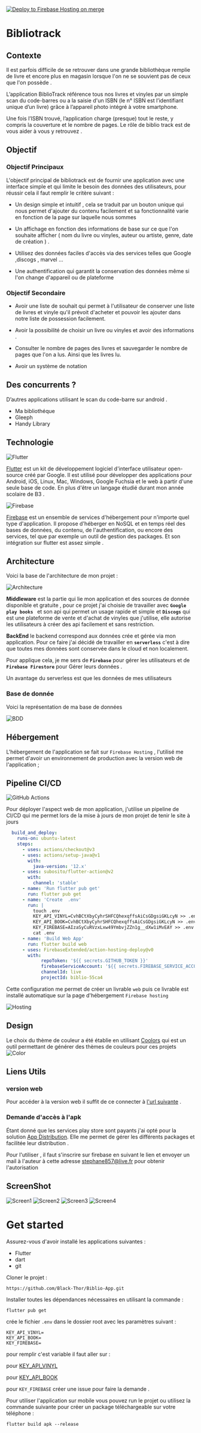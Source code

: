 [![Deploy to Firebase Hosting on merge](https://github.com/Black-Thor/Biblio-App/actions/workflows/firebase-hosting-merge.yml/badge.svg?branch=main)](https://github.com/Black-Thor/Biblio-App/actions/workflows/firebase-hosting-merge.yml)

# Bibliotrack

## Contexte  

Il est parfois difficile de se retrouver dans une grande bibliothèque remplie de livre et encore plus en magasin lorsque l'on ne se souvient pas de ceux que l'on possède .

L’application BiblioTrack référence tous nos livres et vinyles par un simple scan du code-barres ou a la saisie d'un ISBN (le n° ISBN est l’identifiant unique d’un livre) grâce à l’appareil photo intégré à votre smartphone.

Une fois l’ISBN trouvé, l’application charge (presque) tout le reste, y compris la couverture et le nombre de pages. Le rôle de biblio track est de vous aider à vous y retrouvez .

## Objectif 

### Objectif Principaux 

L'objectif principal de bibliotrack est de fournir une application avec une interface simple et qui limite le besoin des données des utilisateurs, pour réussir cela il faut remplir le critère suivant  :

- Un design simple et intuitif , cela se traduit par un bouton unique qui nous permet d'ajouter du contenu facilement et sa fonctionnalité varie en fonction de la page sur laquelle nous sommes

- Un affichage en fonction des informations de base sur ce que l'on souhaite afficher ( nom du livre ou vinyles, auteur ou artiste, genre, date de création ) .

- Utilisez des données faciles d'accès via des services telles que Google ,discogs , marvel ...

- Une authentification qui garantit la conservation des données même si l'on change d'appareil ou de plateforme


### Objectif Secondaire 

- Avoir une liste de souhait qui permet à l'utilisateur de conserver une liste de livres et vinyle qu'il prévoit d'acheter et pouvoir les ajouter dans notre liste de possession facilement.

- Avoir la possibilité de choisir un livre ou vinyles et avoir des informations .

- Consulter le nombre de pages des livres et sauvegarder le nombre de pages que l'on a lus. Ainsi que les livres lu.

- Avoir un système de notation

## Des concurrents ? 
D’autres applications utilisant le scan du code-barre sur android . 

- Ma bibliothéque
- Gleeph 
- Handy Library

## Technologie 

![Flutter](https://img.shields.io/badge/Flutter-02569B?style=for-the-badge&logo=flutter&logoColor=white)

[Flutter](https://flutter.dev/) est un kit de développement logiciel d'interface utilisateur open-source créé par Google. Il est utilisé pour développer des applications pour Android, iOS, Linux, Mac, Windows, Google Fuchsia et le web à partir d'une seule base de code. En plus d'être un langage étudié durant mon année scolaire de B3 .

![Firebase](https://img.shields.io/badge/Firebase-039BE5?style=for-the-badge&logo=Firebase&logoColor=white)

[Firebase](https://firebase.google.com/) est un ensemble de services d'hébergement pour n'importe quel type d'application. Il propose d'héberger en NoSQL et en temps réel des bases de données, du contenu, de l'authentification,  ou encore des services, tel que par exemple un outil de gestion des packages. Et son intégration sur flutter est assez simple .

## Architecture 

Voici la base de l'architecture de mon projet :

![Architecture](picture/Structure.png)

**Middleware** est la partie qui lie mon application et des sources de donnée disponible et gratuite , pour ce projet j'ai choisie de travailler avec **``Google play books ``** et son api qui permet un usage rapide et simple et **``Discogs``** qui est une plateforme de vente et d'achat de vinyles que j'utilise, elle autorise les utilisateurs à créer des api facilement et sans restriction.

**BackEnd** le backend correspond aux données crée et gérée via mon application. Pour ce faire j'ai décidé de travailler en **`serverless`** c'est à dire que toutes mes données sont conservée dans le cloud et non localement.

Pour applique cela, je me sers de **``Firebase``** pour gérer les utilisateurs et de **`Firebase Firestore`** pour Gérer leurs données .

Un avantage du serverless est que les données de mes utilisateurs 

### Base de donnée

Voici la représentation de ma base de données

![BDD](picture/BDD.png)

## Hébergement

L'hébergement de l'application se fait sur `Firebase Hosting` , l'utilisé me permet d'avoir un environnement de production avec la version web de l'application ;

## Pipeline CI/CD

![GitHub Actions](https://img.shields.io/badge/github%20actions-%232671E5.svg?style=for-the-badge&logo=githubactions&logoColor=white)

Pour déployer l'aspect web de mon application, j'utilise un pipeline de CI/CD qui me permet lors de la mise à jours de mon projet de tenir le site à jours 

```yml
  build_and_deploy:
    runs-on: ubuntu-latest
    steps:
      - uses: actions/checkout@v3
      - uses: actions/setup-java@v1
        with:
          java-version: '12.x'
      - uses: subosito/flutter-action@v2
        with:
          channel: 'stable' 
      - name: 'Run flutter pub get'
        run: flutter pub get
      - name: 'Create  .env'
        run: |
          touch .env
          KEY_API_VINYL=CvhBCtXbyCyhrSHFCQhexqffsAiCsGDgsiGKLcyN >> .env
          KEY_API_BOOK=CvhBCtXbyCyhrSHFCQhexqffsAiCsGDgsiGKLcyN >> .env
          KEY_FIREBASE=AIzaSyCuRVzxLxw49YmbvjZZn1g__dXw1iMvEAY >> .env
          cat .env  
      - name: 'Build Web App'
        run: flutter build web
      - uses: FirebaseExtended/action-hosting-deploy@v0
        with:
             repoToken: '${{ secrets.GITHUB_TOKEN }}'
             firebaseServiceAccount: '${{ secrets.FIREBASE_SERVICE_ACCOUNT_BIBLIO_55CA4 }}'
             channelId: live
             projectId: biblio-55ca4
```

Cette configuration me permet de créer un livrable `web` puis ce livrable est installé automatique sur la page d'hébergement `Firebase hosting`


![Hosting](picture/hosting.PNG)


## Design
Le choix du thème de couleur a été établie en utilisant [Coolors](https://coolors.co/) qui est un outil permettant de générer des thèmes de couleurs pour ces projets
![Color](picture/color.png)

## Liens Utils

### version web

Pour accéder à la version web il suffit de ce connecter à [l'url suivante](https://biblio-55ca4.firebaseapp.com/#/) .

### Demande d'accès à l'apk

Étant donné que les services play store sont payants j'ai opté pour la solution [App Distribution](https://appdistribution.firebase.dev/i/9174b245f6d0f3ac). Elle me permet de gérer les différents packages et facilitée leur distribution .

Pour l'utiliser , il faut s'inscrire sur firebase en suivant le lien et envoyer un mail à l'auteur à cette adresse stephane857@live.fr pour obtenir l'autorisation 

## ScreenShot
![Screen1](picture/Screen1.PNG)
![Screen2](picture/Screen2.PNG)
![Screen3](picture/Screen3.PNG)
![Screen4](picture/Screen4.PNG)


# Get started  

Assurez-vous d'avoir installé les applications suivantes  : 

- Flutter 
- dart 
- git 

Cloner le projet  : 

```
https://github.com/Black-Thor/Biblio-App.git
 ```


Installer toutes les dépendances nécessaires en utilisant la commande  : 

```
flutter pub get 
```

crée le fichier `.env` dans le dossier root avec les paramètres suivant : 

```
KEY_API_VINYL=
KEY_API_BOOK=
KEY_FIREBASE=
```

pour remplir c'est variable il faut aller sur  : 

pour [KEY_API_VINYL](https://www.discogs.com/developers)

pour [KEY_API_BOOK](https://developers.google.com/books/docs/v1/using)

pour `KEY_FIREBASE` créer une issue pour faire la demande .

Pour utiliser l'application sur mobile vous pouvez run le projet ou utilisez la commande suivante pour créer un package téléchargeable sur votre téléphone  : 

```
flutter build apk --release
```